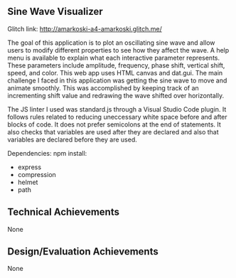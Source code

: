 ## Sine Wave Visualizer

Glitch link: http://amarkoski-a4-amarkoski.glitch.me/

The goal of this application is to plot an oscillating sine wave and allow users to modify different properties to see how they affect the wave. A help menu is available to explain what each interactive parameter represents. These parameters include amplitude, frequency, phase shift, vertical shift, speed, and color. This web app uses HTML canvas and dat.gui. The main challenge I faced in this application was getting the sine wave to move and animate smoothly. This was accomplished by keeping track of an incrementing shift value and redrawing the wave shifted over horizontally.

The JS linter I used was standard.js through a Visual Studio Code plugin. It follows rules related to reducing uneccessary white space before and after blocks of code. It does not prefer semicolons at the end of statements. It also checks that variables are used after they are declared and also that variables are declared before they are used.

Dependencies:
npm install:
  - express
  - compression
  - helmet
  - path

## Technical Achievements
None

## Design/Evaluation Achievements
None
